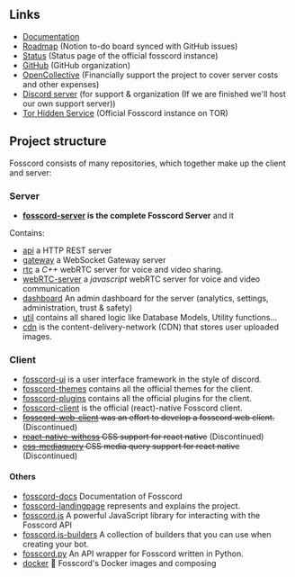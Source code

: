 ## Links

- [Documentation](https://docs.fosscord.com)
- [Roadmap](https://fosscord.notion.site/2c7fe9e73f9842d3bab3a4912dedd091) (Notion to-do board synced with GitHub issues)
- [Status](https://status.fosscord.com/) (Status page of the official fosscord instance)
- [GitHub](https://github.com/fosscord/) (GitHub organization)
- [OpenCollective](https://opencollective.com/fosscord) (Financially support the project to cover server costs and other expenses)
- [Discord server](https://discord.gg/ZrnGQP6p3d) (for support & organization (If we are finished we'll host our own support server))
- [Tor Hidden Service](http://7jexqzsbqndcsh6y7hybtaf5us5vt7mya7hi4fbi2tid6zazno3h44qd.onion/) (Official Fosscord instance on TOR)

## Project structure

Fosscord consists of many repositories, which together make up the client and server:

### Server

- **[fosscord-server](https://github.com/fosscord/fosscord-api) is the complete Fosscord Server** and it

Contains:

- [api](https://github.com/fosscord/fosscord-server/tree/master/api) a HTTP REST server
- [gateway](https://github.com/fosscord/fosscord-server/tree/master/gateway) a WebSocket Gateway server
- [rtc](https://github.com/fosscord/fosscord-server/tree/master/rtc) a _C++_ webRTC server for voice and video sharing.
- [webRTC-server](https://github.com/fosscord/fosscord-server/tree/master/webrtc-server) a _javascript_ webRTC server for voice and video communication
- [dashboard](https://github.com/fosscord/fosscord-server/tree/master/dashboard) An admin dashboard for the server (analytics, settings, administration, trust & safety)
- [util](https://github.com/fosscord/fosscord-server/tree/master/util) contains all shared logic like Database Models, Utility functions...
- [cdn](https://github.com/fosscord/fosscord-server/tree/master/cdn) is the content-delivery-network (CDN) that stores user uploaded images.

### Client

- [fosscord-ui](https://github.com/fosscord/fosscord-ui) is a user interface framework in the style of discord.
- [fosscord-themes](https://github.com/fosscord/fosscord-themes) contains all the official themes for the client.
- [fosscord-plugins](https://github.com/fosscord/fosscord-plugins) contains all the official plugins for the client.
- [fosscord-client](https://github.com/fosscord/fosscord-client) is the official (react)-native Fosscord client.
- ~~[fosscord-web-client](https://github.com/fosscord/fosscord-web-client) was an effort to develop a fosscord web client.~~ (Discontinued)
- ~~[react-native-withcss](https://github.com/fosscord/react-native-withcss) CSS support for react native~~ (Discontinued)
- ~~[css-mediaquery](https://github.com/fosscord/css-mediaquery) CSS media query support for react native~~ (Discontinued)

#### Others

- [fosscord-docs](https://github.com/fosscord/fosscord-docs) Documentation of Fosscord
- [fosscord-landingpage](https://github.com/fosscord/fosscord-landingpage) represents and explains the project.
- [fosscord.js](https://github.com/fosscord/fosscord.js) A powerful JavaScript library for interacting with the Fosscord API
- [fosscord.js-builders](https://github.com/fosscord/fosscord.js-builders) A collection of builders that you can use when creating your bot.
- [fosscord.py](https://github.com/fosscord/fosscord.py) An API wrapper for Fosscord written in Python.
- [docker](https://github.com/fosscord/docker) 🐳 Fosscord's Docker images and composing
